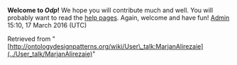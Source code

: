 __Welcome to _Odp_!__ We hope you will contribute much and well. 
You will probably want to read the [help pages](http://ontologydesignpatterns.org/wiki/Help:Contents "Help:Contents"). Again, welcome and have fun! [Admin](../User/ValentinaPresutti "User:ValentinaPresutti") 15:10, 17 March 2016 (UTC)





Retrieved from "[http://ontologydesignpatterns.org/wiki/User\_talk:MarjanAlirezaie](../User_talk/MarjanAlirezaie)"